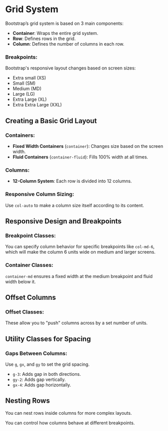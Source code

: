 # Grid System

Bootstrap’s grid system is based on 3 main components:

- **Container**: Wraps the entire grid system.
- **Row**: Defines rows in the grid.
- **Column**: Defines the number of columns in each row.

### Breakpoints:
Bootstrap's responsive layout changes based on screen sizes:
- Extra small (XS)
- Small (SM)
- Medium (MD)
- Large (LG)
- Extra Large (XL)
- Extra Extra Large (XXL)

## Creating a Basic Grid Layout

### Containers:
- **Fixed Width Containers** (`container`): Changes size based on the screen width.
- **Fluid Containers** (`container-fluid`): Fills 100% width at all times.

### Columns:
- **12-Column System**: Each row is divided into 12 columns. 

### Responsive Column Sizing:
Use `col-auto` to make a column size itself according to its content.

## Responsive Design and Breakpoints

### Breakpoint Classes:
You can specify column behavior for specific breakpoints like `col-md-6`, which will make the column 6 units wide on medium and larger screens.

### Container Classes:
`container-md` ensures a fixed width at the medium breakpoint and fluid width below it.

## Offset Columns

### Offset Classes:
These allow you to "push" columns across by a set number of units.

## Utility Classes for Spacing

### Gaps Between Columns:
Use `g`, `gx`, and `gy` to set the grid spacing.
- `g-3`: Adds gap in both directions.
- `gy-2`: Adds gap vertically.
- `gx-4`: Adds gap horizontally.

## Nesting Rows
You can nest rows inside columns for more complex layouts.

You can control how columns behave at different breakpoints.
